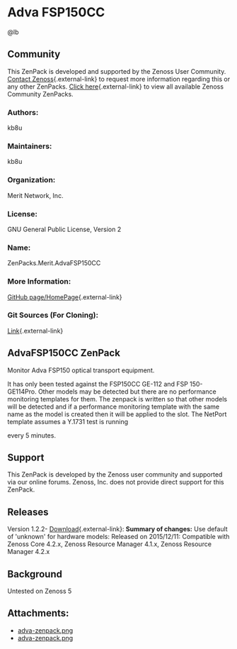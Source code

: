# Adva FSP150CC

@lb[](img/zenpack-adva-zenpack.png)

## Community

This ZenPack is developed and supported by the Zenoss User Community.
[Contact Zenoss](https://tryit.zenoss.com/zenpack-contact/){.external-link} to
request more information regarding this or any other ZenPacks. [Click here](https://zenoss.com/product/zenpacks?f%5B0%5D=im_field_zenpack_category:1021){.external-link} to
view all available Zenoss Community ZenPacks.

### Authors:

kb8u

### Maintainers:

kb8u

### Organization:

Merit Network, Inc.

### License:

GNU General Public License, Version 2

### Name:

ZenPacks.Merit.AdvaFSP150CC

### More Information:

[GitHub page/HomePage](https://github.com/kb8u/ZenPacks.Merit.AdvaFSP150CC){.external-link}

### Git Sources (For Cloning):

[Link](https://github.com/kb8u/ZenPacks.Merit.AdvaFSP150CC.git){.external-link}

## AdvaFSP150CC ZenPack

Monitor Adva FSP150 optical transport equipment.

It has only been tested against the FSP150CC GE-112 and FSP
150-GE114Pro. Other models may be detected but there are no performance
monitoring templates for them. The zenpack is written so that other
models will be detected and if a performance monitoring template with
the same name as the model is created then it will be applied to the
slot. The NetPort template assumes a Y.1731 test is running

every 5 minutes.

## Support

This ZenPack is developed by the Zenoss user community and supported via
our online forums. Zenoss, Inc. does not provide direct support for this
ZenPack.

## Releases

Version 1.2.2- [Download](https://storage.googleapis.com/zenpacks/ZenPacks.Merit.AdvaFSP150CC/1.2.2/ZenPacks.Merit.AdvaFSP150CC-1.2.2.egg){.external-link}:   **Summary of changes:** Use default of 'unknown' for hardware models:   Released on 2015/12/11:   Compatible with Zenoss Core 4.2.x, Zenoss Resource Manager 4.1.x,
    Zenoss Resource Manager 4.2.x

## Background

Untested on Zenoss 5

## Attachments:

-   [adva-zenpack.png](img/zenpack-adva-zenpack.png)
-   [adva-zenpack.png](img/zenpack-adva-zenpack.png)


